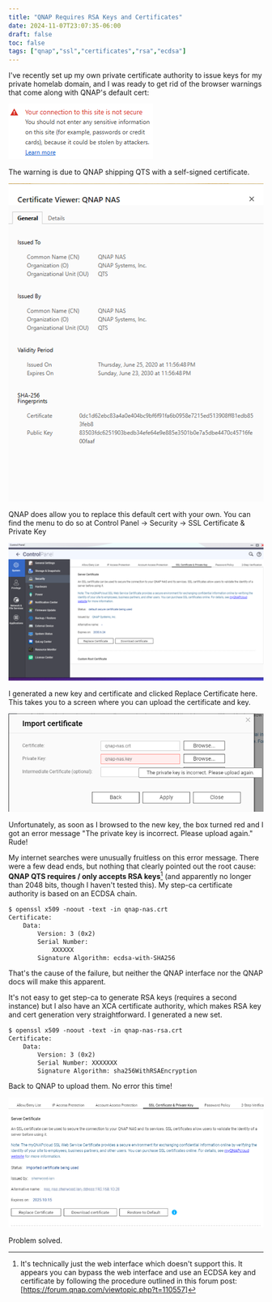 ```yaml
---
title: "QNAP Requires RSA Keys and Certificates"
date: 2024-11-07T23:07:35-06:00
draft: false
toc: false
tags: ["qnap","ssl","certificates","rsa","ecdsa"]
---
```


I've recently set up my own private certificate authority to issue keys for my private homelab domain, and I was ready to get rid of the browser warnings that come along with QNAP's default cert:

![Browser Warning](warning.png)

The warning is due to QNAP shipping QTS with a self-signed certificate.

![QNAP's Self-Signed Certificate](selfsigned.png)

QNAP does allow you to replace this default cert with your own. You can find the menu to do so at Control Panel -> Security -> SSL Certificate & Private Key

![QNAP Certificate Management Screen](certscreen.png)

I generated a new key and certificate and clicked Replace Certificate here. This takes you to a screen where you can upload the certificate and key.

![The Certificate and Key Upload window](error.png)

Unfortunately, as soon as I browsed to the new key, the box turned red and I got an error message "The private key is incorrect. Please upload again." Rude!

My internet searches were unusually fruitless on this error message. There were a few dead ends, but nothing that clearly pointed out the root cause: **QNAP QTS requires / only accepts RSA keys**[^1] (and apparently no longer than 2048 bits, though I haven't tested this). My step-ca certificate authority is based on an ECDSA chain.

```
$ openssl x509 -noout -text -in qnap-nas.crt
Certificate:
    Data:
        Version: 3 (0x2)
        Serial Number:
            XXXXXX
        Signature Algorithm: ecdsa-with-SHA256
```

That's the cause of the failure, but neither the QNAP interface nor the QNAP docs will make this apparent.

It's not easy to get step-ca to generate RSA keys (requires a second instance) but I also have an XCA certificate authority, which makes RSA key and cert generation very straightforward. I generated a new set.

```
$ openssl x509 -noout -text -in qnap-nas-rsa.crt
Certificate:
    Data:
        Version: 3 (0x2)
        Serial Number: XXXXXXX
        Signature Algorithm: sha256WithRSAEncryption
```

Back to QNAP to upload them. No error this time!

![Interface showing custom certificate in use](working.png)

Problem solved.

[^1]: It's technically just the web interface which doesn't support this. It appears you can bypass the web interface and use an ECDSA key and certificate by following the procedure outlined in this forum post: [https://forum.qnap.com/viewtopic.php?t=110557]

